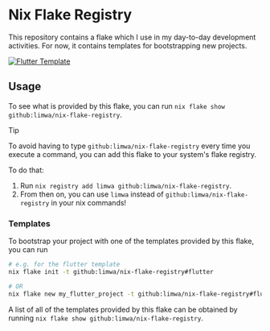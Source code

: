 # Nix Flake Registry

This repository contains a flake which I use in my day-to-day development activities. For now, it contains templates for bootstrapping new projects.

[![Flutter Template](https://github.com/limwa/nix-flake-registry/actions/workflows/flutter-template.yaml/badge.svg)](https://github.com/limwa/nix-flake-registry/actions/workflows/flutter-template.yaml)

## Usage

To see what is provided by this flake, you can run `nix flake show github:limwa/nix-flake-registry`.

> [!TIP]
> To avoid having to type `github:limwa/nix-flake-registry` every time you execute a command, you can add this flake to your system's flake registry.
> 
> To do that:
> 
> 1. Run `nix registry add limwa github:limwa/nix-flake-registry`.
> 2. From then on, you can use `limwa` instead of `github:limwa/nix-flake-registry` in your nix commands!

### Templates

To bootstrap your project with one of the templates provided by this flake, you can run

```bash
# e.g. for the flutter template
nix flake init -t github:limwa/nix-flake-registry#flutter

# OR
nix flake new my_flutter_project -t github:limwa/nix-flake-registry#flutter
```

A list of all of the templates provided by this flake can be obtained by running `nix flake show github:limwa/nix-flake-registry`.
